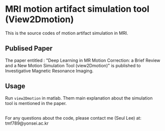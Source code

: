 
# MRI motion artifact simulation tool (View2Dmotion)
This is the source codes of motion artifact simulation in MRI.


## Publised Paper
The paper entitled : "Deep Learning in MR Motion Correction: a Brief Review and a New Motion Simulation Tool (view2Dmotion)" is published to Investigative Magnetic Resonance Imaging.
 
 
## Usage
Run <code>view2Dmotion</code> in matlab.
Them main explanation about the simulation tool is mentioned in the paper.

<br/>
For any questions about the code, please contact me (Seul Lee) at: tmf789@yonsei.ac.kr
